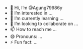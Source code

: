 - 👋 Hi, I’m @Agung79986y
- 👀 I’m interested in ...
- 🌱 I’m currently learning ...
- 💞️ I’m looking to collaborate on ...
- 📫 How to reach me ...
- 😄 Pronouns: ...
- ⚡ Fun fact: ...

<!---
Agung79986y/Agung79986y is a ✨ special ✨ repository because its `README.md` (this file) appears on your GitHub profile.
You can click the Preview link to take a look at your changes.
--->
